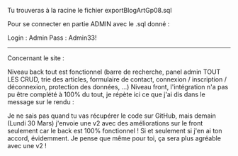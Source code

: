 Tu trouveras à la racine le fichier exportBlogArtGp08.sql

Pour se connecter en partie ADMIN avec le .sql donné :

Login : Admin
Pass : Admin33!

-----------

Concernant le site :

Niveau back tout est fonctionnel (barre de recherche, panel admin TOUT LES CRUD, trie des articles, formulaire de contact, connexion / inscription / déconnexion, protection des données, ...)
Niveau front, l'intégration n'a pas pu être complété à 100% du tout, je répète ici ce que j'ai dis dans le message sur le rendu :

Je ne sais pas quand tu vas récupérer le code sur GitHub, mais demain (Lundi 30 Mars) j'envoie une v2 avec des améliorations sur le front seulement car le back est 100% fonctionnel ! Si et seulement si j'en ai ton accord, évidemment.
Je pense que même pour toi, ça sera plus agréable avec une v2 !